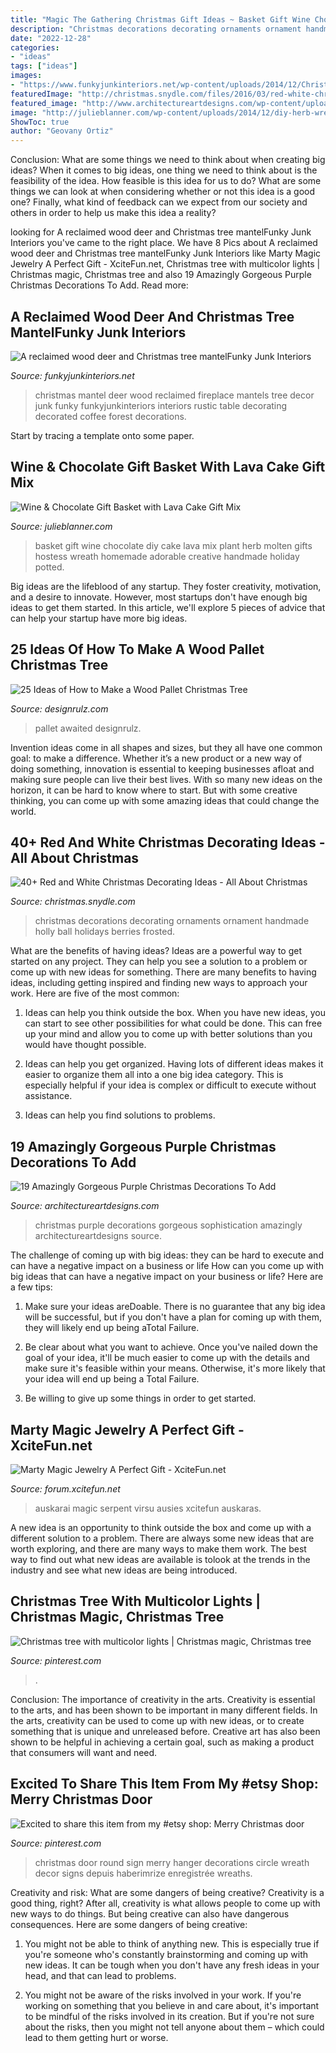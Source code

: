 ```yaml
---
title: "Magic The Gathering Christmas Gift Ideas ~ Basket Gift Wine Chocolate Diy Cake Lava Mix Plant Herb Molten Gifts Hostess Wreath Homemade Adorable Creative Handmade Holiday Potted"
description: "Christmas decorations decorating ornaments ornament handmade holly ball holidays berries frosted"
date: "2022-12-28"
categories:
- "ideas"
tags: ["ideas"]
images:
- "https://www.funkyjunkinteriors.net/wp-content/uploads/2014/12/Christmas-mantel-and-livingroom-7857.jpg"
featuredImage: "http://christmas.snydle.com/files/2016/03/red-white-christmas-decorations-17.jpg"
featured_image: "http://www.architectureartdesigns.com/wp-content/uploads/2015/12/125-630x840.jpg"
image: "http://julieblanner.com/wp-content/uploads/2014/12/diy-herb-wreath.jpg"
ShowToc: true
author: "Geovany Ortiz"
---
```



Conclusion: What are some things we need to think about when creating big ideas?
When it comes to big ideas, one thing we need to think about is the feasibility of the idea. How feasible is this idea for us to do? What are some things we can look at when considering whether or not this idea is a good one? Finally, what kind of feedback can we expect from our society and others in order to help us make this idea a reality?

	

		
looking for A reclaimed wood deer and Christmas tree mantelFunky Junk Interiors you've came to the right place. We have 8 Pics about A reclaimed wood deer and Christmas tree mantelFunky Junk Interiors like Marty Magic Jewelry A Perfect Gift - XciteFun.net, Christmas tree with multicolor lights | Christmas magic, Christmas tree and also 19 Amazingly Gorgeous Purple Christmas Decorations To Add. Read more:
		
    
## A Reclaimed Wood Deer And Christmas Tree MantelFunky Junk Interiors

<img loading=lazy src="https://www.funkyjunkinteriors.net/wp-content/uploads/2014/12/Christmas-mantel-and-livingroom-7857.jpg" onerror="this.onerror=null;this.src='https://tse2.mm.bing.net/th?id=OIP.lVpNweNr8HTgO4m-7I0DUAHaMb&amp;pid=15.1';" alt="A reclaimed wood deer and Christmas tree mantelFunky Junk Interiors">

_Source: funkyjunkinteriors.net_

>christmas mantel deer wood reclaimed fireplace mantels tree decor junk funky funkyjunkinteriors interiors rustic table decorating decorated coffee forest decorations. 

	

Start by tracing a template onto some paper.

    
## Wine &amp; Chocolate Gift Basket With Lava Cake Gift Mix

<img loading=lazy src="http://julieblanner.com/wp-content/uploads/2014/12/diy-herb-wreath.jpg" onerror="this.onerror=null;this.src='https://tse3.mm.bing.net/th?id=OIP.Rlei9Bw1n_CtaMFOtn0_yQHaLH&amp;pid=15.1';" alt="Wine &amp; Chocolate Gift Basket with Lava Cake Gift Mix">

_Source: julieblanner.com_

>basket gift wine chocolate diy cake lava mix plant herb molten gifts hostess wreath homemade adorable creative handmade holiday potted. 

	

Big ideas are the lifeblood of any startup. They foster creativity, motivation, and a desire to innovate. However, most startups don't have enough big ideas to get them started. In this article, we'll explore 5 pieces of advice that can help your startup have more big ideas.

    
## 25 Ideas Of How To Make A Wood Pallet Christmas Tree

<img loading=lazy src="http://cdn.designrulz.com/wp-content/uploads/2014/11/Christmas-pallets-7.jpg" onerror="this.onerror=null;this.src='https://tse2.mm.bing.net/th?id=OIP.Qksl1HWh-MNCTusgUVULQQHaJ4&amp;pid=15.1';" alt="25 Ideas of How to Make a Wood Pallet Christmas Tree">

_Source: designrulz.com_

>pallet awaited designrulz. 

	

Invention ideas come in all shapes and sizes, but they all have one common goal: to make a difference. Whether it’s a new product or a new way of doing something, innovation is essential to keeping businesses afloat and making sure people can live their best lives. With so many new ideas on the horizon, it can be hard to know where to start. But with some creative thinking, you can come up with some amazing ideas that could change the world.

    
## 40+ Red And White Christmas Decorating Ideas - All About Christmas

<img loading=lazy src="http://christmas.snydle.com/files/2016/03/red-white-christmas-decorations-17.jpg" onerror="this.onerror=null;this.src='https://tse2.mm.bing.net/th?id=OIP.0mrXmLb047_OxfOHP6ufUAHaKg&amp;pid=15.1';" alt="40+ Red and White Christmas Decorating Ideas - All About Christmas">

_Source: christmas.snydle.com_

>christmas decorations decorating ornaments ornament handmade holly ball holidays berries frosted. 

	

What are the benefits of having ideas?
Ideas are a powerful way to get started on any project. They can help you see a solution to a problem or come up with new ideas for something. There are many benefits to having ideas, including getting inspired and finding new ways to approach your work. Here are five of the most common: 
1. Ideas can help you think outside the box. When you have new ideas, you can start to see other possibilities for what could be done. This can free up your mind and allow you to come up with better solutions than you would have thought possible. 

2. Ideas can help you get organized. Having lots of different ideas makes it easier to organize them all into a one big idea category. This is especially helpful if your idea is complex or difficult to execute without assistance. 

3. Ideas can help you find solutions to problems.

    
## 19 Amazingly Gorgeous Purple Christmas Decorations To Add

<img loading=lazy src="http://www.architectureartdesigns.com/wp-content/uploads/2015/12/125-630x840.jpg" onerror="this.onerror=null;this.src='https://tse2.mm.bing.net/th?id=OIP.3ehlZWgBIUhdVdNXH7yhPQHaJ4&amp;pid=15.1';" alt="19 Amazingly Gorgeous Purple Christmas Decorations To Add">

_Source: architectureartdesigns.com_

>christmas purple decorations gorgeous sophistication amazingly architectureartdesigns source. 

	

The challenge of coming up with big ideas: they can be hard to execute and can have a negative impact on a business or life
How can you come up with big ideas that can have a negative impact on your business or life? Here are a few tips: 
1. Make sure your ideas areDoable. There is no guarantee that any big idea will be successful, but if you don't have a plan for coming up with them, they will likely end up being aTotal Failure. 

2. Be clear about what you want to achieve. Once you've nailed down the goal of your idea, it'll be much easier to come up with the details and make sure it's feasible within your means. Otherwise, it's more likely that your idea will end up being a Total Failure. 

3. Be willing to give up some things in order to get started.

    
## Marty Magic Jewelry A Perfect Gift - XciteFun.net

<img loading=lazy src="http://img.xcitefun.net/users/2013/03/315919,xcitefun-marty-magic-jewelry-a-perfect-gift-4.jpg" onerror="this.onerror=null;this.src='https://tse3.mm.bing.net/th?id=OIP.X7U8_VyczhzhcJr1R0EKeQHaLr&amp;pid=15.1';" alt="Marty Magic Jewelry A Perfect Gift - XciteFun.net">

_Source: forum.xcitefun.net_

>auskarai magic serpent virsu ausies xcitefun auskaras. 

	

A new idea is an opportunity to think outside the box and come up with a different solution to a problem. There are always some new ideas that are worth exploring, and there are many ways to make them work. The best way to find out what new ideas are available is tolook at the trends in the industry and see what new ideas are being introduced.

    
## Christmas Tree With Multicolor Lights | Christmas Magic, Christmas Tree

<img loading=lazy src="https://i.pinimg.com/originals/07/2e/ce/072ecef08f3252afbf02809410f05c83.jpg" onerror="this.onerror=null;this.src='https://tse2.mm.bing.net/th?id=OIP.W-SJ8ViSs7Hpr_Yi9EAYhgHaJ4&amp;pid=15.1';" alt="Christmas tree with multicolor lights | Christmas magic, Christmas tree">

_Source: pinterest.com_

>. 

	

Conclusion: The importance of creativity in the arts.
Creativity is essential to the arts, and has been shown to be important in many different fields. In the arts, creativity can be used to come up with new ideas, or to create something that is unique and unreleased before. Creative art has also been shown to be helpful in achieving a certain goal, such as making a product that consumers will want and need.

    
## Excited To Share This Item From My #etsy Shop: Merry Christmas Door

<img loading=lazy src="https://i.pinimg.com/originals/4a/42/29/4a422935bcffb29070c201845fe44af2.jpg" onerror="this.onerror=null;this.src='https://tse4.mm.bing.net/th?id=OIP.rwzsOMOgTNRdE32A8W4wiAHaJ4&amp;pid=15.1';" alt="Excited to share this item from my #etsy shop: Merry Christmas door">

_Source: pinterest.com_

>christmas door round sign merry hanger decorations circle wreath decor signs depuis haberimrize enregistrée wreaths. 

	

Creativity and risk: What are some dangers of being creative?
Creativity is a good thing, right? After all, creativity is what allows people to come up with new ways to do things. But being creative can also have dangerous consequences. Here are some dangers of being creative:
1) You might not be able to think of anything new. This is especially true if you're someone who's constantly brainstorming and coming up with new ideas. It can be tough when you don't have any fresh ideas in your head, and that can lead to problems.

2) You might not be aware of the risks involved in your work. If you're working on something that you believe in and care about, it's important to be mindful of the risks involved in its creation. But if you're not sure about the risks, then you might not tell anyone about them – which could lead to them getting hurt or worse.


